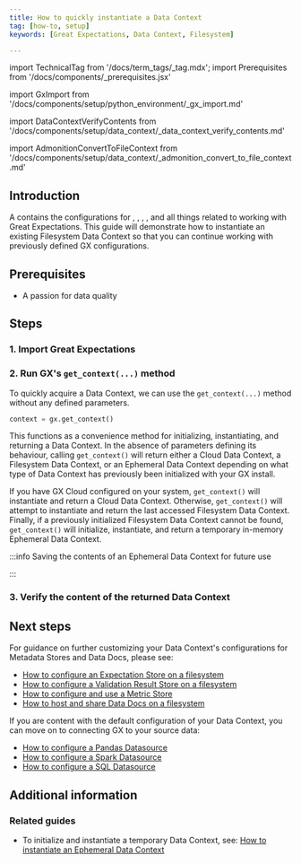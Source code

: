 ```yaml
---
title: How to quickly instantiate a Data Context
tag: [how-to, setup]
keywords: [Great Expectations, Data Context, Filesystem]

---
```


import TechnicalTag from '/docs/term_tags/_tag.mdx';
import Prerequisites from '/docs/components/_prerequisites.jsx'

<!-- ### 1. Import Great Expectations -->
import GxImport from '/docs/components/setup/python_environment/_gx_import.md'

<!--- ### 3. Verify the content of the Data Context -->
import DataContextVerifyContents from '/docs/components/setup/data_context/_data_context_verify_contents.md'

import AdmonitionConvertToFileContext from '/docs/components/setup/data_context/_admonition_convert_to_file_context.md'

## Introduction

A <TechnicalTag tag="data_context" text="Data Context" /> contains the configurations for <TechnicalTag tag="expectation" text="Expectations" />, <TechnicalTag tag="store" text="Metadata Stores" />, <TechnicalTag tag="data_docs" text="Data Docs" />, <TechnicalTag tag="checkpoint" text="Checkpoints" />, and all things related to working with Great Expectations.  This guide will demonstrate how to instantiate an existing Filesystem Data Context so that you can continue working with previously defined GX configurations.

## Prerequisites

<Prerequisites requirePython = {false} requireInstallation = {true} requireDataContext = {false} requireSourceData = {null} requireDatasource = {false} requireExpectationSuite = {false}>

- A passion for data quality

</Prerequisites>

## Steps

### 1. Import Great Expectations

<GxImport />

### 2. Run GX's `get_context(...)` method

To quickly acquire a Data Context, we can use the `get_context(...)` method without any defined parameters.

```python title="Python code"
context = gx.get_context()
```

This functions as a convenience method for initializing, instantiating, and returning a Data Context.  In the absence of parameters defining its behaviour, calling `get_context()` will return either a Cloud Data Context, a Filesystem Data Context, or an Ephemeral Data Context depending on what type of Data Context has previously been initialized with your GX install.

If you have GX Cloud configured on your system, `get_context()` will instantiate and return a Cloud Data Context. Otherwise, `get_context()` will attempt to instantiate and return the last accessed Filesystem Data Context. Finally, if a previously initialized Filesystem Data Context cannot be found, `get_context()` will initialize, instantiate, and return a temporary in-memory Ephemeral Data Context.


:::info Saving the contents of an Ephemeral Data Context for future use

<AdmonitionConvertToFileContext />

:::

### 3. Verify the content of the returned Data Context

<DataContextVerifyContents />

## Next steps

For guidance on further customizing your Data Context's configurations for Metadata Stores and Data Docs, please see:
- [How to configure an Expectation Store on a filesystem](/docs/guides/setup/configuring_metadata_stores/how_to_configure_an_expectation_store_on_a_filesystem)
- [How to configure a Validation Result Store on a filesystem](/docs/guides/setup/configuring_metadata_stores/how_to_configure_a_validation_result_store_on_a_filesystem)
- [How to configure and use a Metric Store](/docs/guides/setup/configuring_metadata_stores/how_to_configure_a_metricsstore)
- [How to host and share Data Docs on a filesystem](/docs/guides/setup/configuring_data_docs/how_to_host_and_share_data_docs_on_a_filesystem)

If you are content with the default configuration of your Data Context, you can move on to connecting GX to your source data:
- [How to configure a Pandas Datasource](/docs/guides/connecting_to_your_data/datasource_configuration/how_to_configure_a_pandas_datasource)
- [How to configure a Spark Datasource](/docs/guides/connecting_to_your_data/datasource_configuration/how_to_configure_a_spark_datasource)
- [How to configure a SQL Datasource](/docs/guides/connecting_to_your_data/datasource_configuration/how_to_configure_a_sql_datasource)

## Additional information

### Related guides

- To initialize and instantiate a temporary Data Context, see: [How to instantiate an Ephemeral Data Context](/docs/guides/setup/configuring_data_contexts/instantiating_data_contexts/how_to_explicitly_instantiate_an_ephemeral_data_context)

<!-- TODO
To instantiate an existing Data Context, reference:
- How to quickly instantiate a Data Context
- How to instantiate a specific Filesystem Data Context

To initialize and instantiate a temporary Data Context, see:
- How to instantiate an in-memory Ephemeral Data Context
-->

<!-- TODO
### Code examples

To see the full source code used for the examples in this guide, please reference the following scripts in our GitHub repository:
- [script_name.py](https://path/to/the/script/on/github.com)
-->